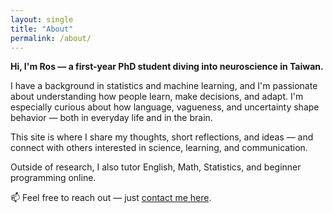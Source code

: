```yaml
---
layout: single
title: "About"
permalink: /about/
---
```


**Hi, I'm Ros — a first-year PhD student diving into neuroscience in Taiwan.**

I have a background in statistics and machine learning, and I'm passionate about understanding how people learn, make decisions, and adapt. I'm especially curious about how language, vagueness, and uncertainty shape behavior — both in everyday life and in the brain.

This site is where I share my thoughts, short reflections, and ideas — and connect with others interested in science, learning, and communication.

Outside of research, I also tutor English, Math, Statistics, and beginner programming online.

📫 Feel free to reach out — just [contact me here](/contact/).

